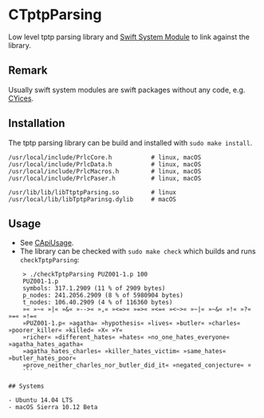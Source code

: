 # CTptpParsing
Low level tptp parsing library and [Swift System Module](https://github.com/apple/swift-package-manager/blob/master/Documentation/SystemModules.md) to link against the library.

## Remark

Usually swift system modules are swift packages without any code, e.g. [CYices](https://github.com/AleGit/CYices).

## Installation

The tptp parsing library can be build and installed with `sudo make install`.

```
/usr/local/include/PrlcCore.h           # linux, macOS
/usr/local/include/PrlcData.h           # linux, macOS
/usr/local/include/PrlcMacros.h         # linux, macOS
/usr/local/include/PrlcPaser.h          # linux, macOS

/usr/lib/lib/libTtptpParsing.so         # linux
/usr/local/lib/libTptpParinsg.dylib     # macOS
```

## Usage

- See [CApiUsage](https://github.com/AleGit/CApiUsage).
- The library can be checked with `sudo make check` which builds and runs `checkTptpParsing`:
```
    > ./checkTptpParsing PUZ001-1.p 100
    PUZ001-1.p
    symbols: 317.1.2909 (11 % of 2909 bytes)
    p_nodes: 241.2056.2909 (8 % of 5980904 bytes)
    t_nodes: 106.40.2909 (4 % of 116360 bytes)
    »« »~« »|« »&« »-->« »,« »<=>« »=>« »<=« »<~>« »~|« »~&« »!« »?« »=« »!=«
    »PUZ001-1.p« »agatha« »hypothesis« »lives« »butler« »charles« »poorer_killer« »killed« »X« »Y«
    »richer« »different_hates« »hates« »no_one_hates_everyone« »agatha_hates_agatha«
    »agatha_hates_charles« »killer_hates_victim« »same_hates« »butler_hates_poor«
    »prove_neither_charles_nor_butler_did_it« »negated_conjecture« ¤
    ```
    
## Systems

- Ubuntu 14.04 LTS
- macOS Sierra 10.12 Beta
